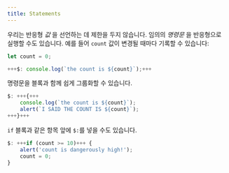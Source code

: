 ```yaml
---
title: Statements
---
```


우리는 반응형 _값_ 을 선언하는 데 제한을 두지 않습니다. 임의의 _명령문_ 을 반응형으로 실행할 수도 있습니다. 예를 들어 `count` 값이 변경될 때마다 기록할 수 있습니다:

```js
let count = 0;

+++$: console.log(`the count is ${count}`);+++
```

명령문을 블록과 함께 쉽게 그룹화할 수 있습니다.

```js
$: +++{+++
	console.log(`the count is ${count}`);
	alert(`I SAID THE COUNT IS ${count}`);
+++}+++
```

`if` 블록과 같은 항목 앞에 `$:`를 넣을 수도 있습니다.

```js
$: +++if (count >= 10)+++ {
	alert('count is dangerously high!');
	count = 0;
}
```
